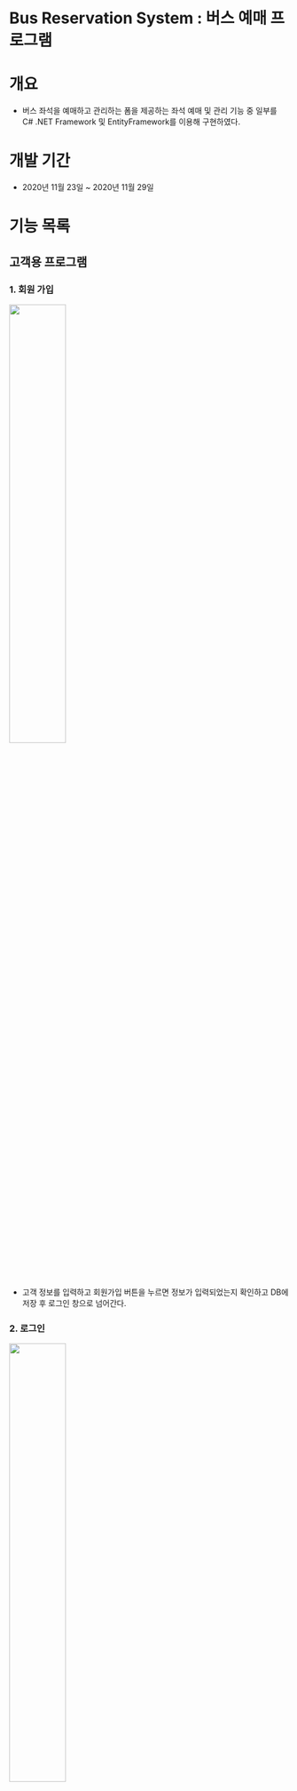 # Bus Reservation System : 버스 예매 프로그램

# 개요

- 버스 좌석을 예매하고 관리하는 폼을 제공하는 좌석 예매 및 관리 기능 중 일부를 C# .NET Framework 및 EntityFramework를 이용해 구현하였다.

# 개발 기간

- 2020년 11월 23일 ~ 2020년 11월 29일

# 기능 목록

## 고객용 프로그램

### 1. 회원 가입

<img src="./images/회원가입.png" width="45%">

- 고객 정보를 입력하고 회원가입 버튼을 누르면 정보가 입력되었는지 확인하고 DB에 저장 후 로그인 창으로 넘어간다.

### 2. 로그인
<div>
<img src="./images/로그인.png" width="45%">
</div>

- 아이디와 비밀번호를 입력하여 로그인하고 고객 예약 폼이 나온다.

### 3. 예매

<img src="./images/예매.png" width="45%">

- 출발지, 도착지, 날짜, 시간, 등급을 선택 후 조회를 누르면 좌석 선택 폼으로 이동한다.  

### 4. 좌석 선택 폼

<div>
<img src=".images/.png" width="45%">
</div>

- 선택 가능한 좌석을 선택 후 다음 버튼을 클릭하여 확인 및 결제 폼으로 이동한다.
- 예약한 좌석은 데이터베이스에 저장된다.

## 직원용 프로그램

### 1. 직원 로그인

<div>
<img src="./images/직원로그인.png" width="45%">
</div>

- 아이디 admin, 비밀번호: 3512 를 입력하고 로그인 버튼을 누르면 직원용 관리 폼이 나온다.

### 2. 버스 운행 관리

<div>
<img src="./images/직원관리폼_운행.png" width="45%">
</div>

- 버스의 출발지, 도착지, 날짜, 시간, 버스타입을 추가하면 연동된 DB 테이블로 추가된다.

### 3. 예매 관리

<div>
</div>
<div>
</div>

- 고객이 예매한 좌석의 확인 및 취소가 가능하다.

### 4. 월별 매출액 관리

<div>
</div>
<div>
</div>

- 버스 노선별 월별 매출액을 확인 할 수 있다.
- 버스 등급별 월별 매출액을 확인 할 수 있다.

### 5. 고객 정보 관리

<div>
</div>

- 선택된 고객의 정보 수정 및 삭제가 가능하다.



# 관리 항목

### 1. 고객 정보

- 버스를 예매한 고객의 정보를 확인할 수 있다. 또한, 고객 정보의 수정 및 삭제가 가능하다.

### 2. 버스 운행 정보

- 버스 운행 정보를 확인할 수 있다. 
- 버스 운행을 추가할 수 있다. 

### 3. 좌석 예매 관리

- 버스 별로 예매된 좌석을 확인할 수 있다.

# 사용 기술

## 언어

- C# 3.0+

## 프레임워크

- .Net FrameWork 4.8
- EntityFrameWork 6.2
- Winform

## 데이터베이스

* MSSQL Server 2019

## 기타 개발환경

- Windows 10
- Microsoft Visual Studio Community 2019 v16.8
- Microsoft SQL Server Management Studio v18.6

# 데이터베이스 스키마





# 순서도

## 1. 고객용 프로그램

![고객용 다이어그램](./images/고객용다이어그램.png)

## 2. 직원용 프로그램

![직원용 다이어그램](./images/직원용다이어그램.png)

# Point of Interest

# github의 경로 설정을 통일하지 못하여 충돌이 생긴 문제

## 증상
- github 복제가 되질 않음.

## 원인
- 경로 설정을 각각 다르게 설정하였다. 

## 결과
- 경로를 모두 똑같이 설정하여 복제하니 충돌 문제가 사라졌다.

---

# DB Seat테이블에 데이터 입력 오류가 발생하는 문제 

## 증상
- Seat테이블에 데이터를 입력하면, 에러가 발생

## 원인
- Operation에 입력되어 있는 OperationId를 사용하지 않아 발생한 문제

## 결과
- Operation 테이블의 입력되어 있는 OperationId 사용하였더니 Seat 테이블 데이터 입력에 문제가 발생하지 않았다.


---


# 로그인 후 다시 로그인 메세지가 뜨는 문제 

## 증상
- 회원가입한 고객이 로그인을 하였는데 다시 로그인 메세지가 뜨며 창이 닫히는 문제 
<div>
<img src="./images/문제4-1.png" width="45%">
</div>
<div>
<img src="./images/문제4-2.png" width="45%">
</div>


## 결과
- if문으로 중복된 코드가 있어서 제거하니 로그인 완료 후 예매 폼으로 이동함.
<div>
<img src="./images/문제4-1.png" width="45%">
</div>
<div>
<img src="./images/예매.png" width="45%">
</div>



```csharp
// before


// after

```